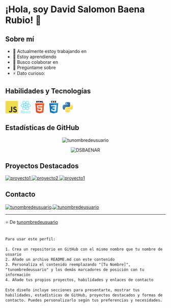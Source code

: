 # ¡Hola, soy David Salomon Baena Rubio! 👋

## Sobre mí
- 🔭 Actualmente estoy trabajando en
- 🌱 Estoy aprendiendo 
- 👯 Busco colaborar en 
- 💬 Pregúntame sobre 
- ⚡ Dato curioso: 

## Habilidades y Tecnologías
<p align="left">
  <img src="https://raw.githubusercontent.com/devicons/devicon/master/icons/javascript/javascript-original.svg" alt="javascript" width="40" height="40"/>
  <img src="https://raw.githubusercontent.com/devicons/devicon/master/icons/react/react-original-wordmark.svg" alt="react" width="40" height="40"/>
  <img src="https://raw.githubusercontent.com/devicons/devicon/master/icons/html5/html5-original-wordmark.svg" alt="html5" width="40" height="40"/>
  <img src="https://raw.githubusercontent.com/devicons/devicon/master/icons/css3/css3-original-wordmark.svg" alt="css3" width="40" height="40"/>
  <img src="https://raw.githubusercontent.com/devicons/devicon/master/icons/python/python-original.svg" alt="python" width="40" height="40"/>
  <!-- Añade más iconos según tus habilidades -->
</p>

## Estadísticas de GitHub
<p align="center">
  <img src="https://github-readme-stats.vercel.app/api?username=DSBAENAR&show_icons=true&locale=es" alt="tunombredeusuario" />
</p>

<p align="center">
  <img src="https://github-readme-streak-stats.herokuapp.com/?user=DSBAENAR&locale=es" alt="DSBAENAR" />
</p>

## Proyectos Destacados
<p align="left">
  <a href="https://github.com/tunombredeusuario/proyecto1">
    <img src="https://github-readme-stats.vercel.app/api/pin/?username=DSBAENAR&repo=PlantsvsZombies" alt="proyecto1" />
  </a>
  <a href="https://github.com/tunombredeusuario/proyecto2">
    <img src="https://github-readme-stats.vercel.app/api/pin/?username=DSBAENAR&repo=Gestion-Turnos-ECIBienestar" alt="proyecto2" />
  </a>
  <a href="https://github.com/Ttowers-09/API_RESERVALABS_BACKEND.git">
    <img src="https://github-readme-stats.vercel.app/api/pin/?username=Ttowers-09&repo=API_RESERVALABS_BACKEND" alt="proyecto1" />
  </a>
</p>

## Contacto
<p align="left">
  <a href="https://linkedin.com/in/tunombredeusuario" target="blank">
    <img align="center" src="https://raw.githubusercontent.com/rahuldkjain/github-profile-readme-generator/master/src/images/icons/Social/linked-in-alt.svg" alt="tunombredeusuario" height="30" width="40" />
  </a>
  <a href="https://twitter.com/tunombredeusuario" target="blank">
    <img align="center" src="https://raw.githubusercontent.com/rahuldkjain/github-profile-readme-generator/master/src/images/icons/Social/twitter.svg" alt="tunombredeusuario" height="30" width="40" />
  </a>
  <!-- Añade más redes sociales según necesites -->
</p>

---

⭐️ De [tunombredeusuario](https://github.com/tunombredeusuario)
```

Para usar este perfil:

1. Crea un repositorio en GitHub con el mismo nombre que tu nombre de usuario
2. Añade un archivo README.md con este contenido
3. Personaliza el contenido reemplazando "[Tu Nombre]", "tunombredeusuario" y los demás marcadores de posición con tu información
4. Añade tus propios proyectos, habilidades y enlaces de contacto

Este diseño incluye secciones para presentarte, mostrar tus habilidades, estadísticas de GitHub, proyectos destacados y formas de contacto. Puedes personalizarlo según tus preferencias y necesidades.

